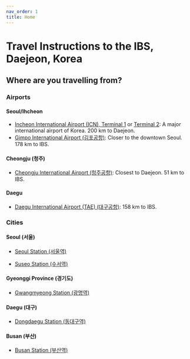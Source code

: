 ```yaml
---
nav_order: 1
title: Home
---
```

# Travel Instructions to the IBS, Daejeon, Korea

## Where are you travelling from?

### Airports

#### Seoul/Ihcheon

- [Incheon International Airport (ICN), Terminal 1](/icn/) or [Terminal 2](/icn2/): A major international airport of Korea. 200 km to Daejeon.
- [Gimpo International Airport (김포공항)](/gmp/): Closer to the downtown Seoul. 178 km to IBS.

#### Cheongju (청주)

- [Cheongju International Airport (청주공항)](/cjj/): Closest to Daejeon. 51 km to IBS.

#### Daegu
- [Daegu International Airport (TAE) (대구공항)](/tae/): 158 km to IBS.

### Cities

#### Seoul (서울)

- [Seoul Station (서울역)](/seoul/)
<!-- - [Yongsan Station (용산역)](/yongsan/) -->
- [Suseo Station (수서역)](/suseo/)

#### Gyeonggi Province (경기도)

- [Gwangmyeong Station (광명역)](/gwangmyeong/)
  
#### Daegu (대구)

- [Dongdaegu Station (동대구역)](/dongdaegu/)

#### Busan (부산)

- [Busan Station (부산역)](/busan/)

<div id="map"></div>
<script language="javascript">
        var greenIcon = new L.Icon({
  iconUrl: 'https://raw.githubusercontent.com/pointhi/leaflet-color-markers/master/img/marker-icon-2x-green.png',
  shadowUrl: 'https://unpkg.com/leaflet@1.9.4/dist/images/marker-shadow.png',
  iconSize: [25, 41],
  iconAnchor: [12, 41],
  popupAnchor: [1, -34],
  shadowSize: [41, 41]
});
var redIcon = new L.Icon({
  iconUrl: 'https://raw.githubusercontent.com/pointhi/leaflet-color-markers/master/img/marker-icon-2x-red.png',
  shadowUrl: 'https://unpkg.com/leaflet@1.9.4/dist/images/marker-shadow.png',
  iconSize: [25, 41],
  iconAnchor: [12, 41],
  popupAnchor: [1, -34],
  shadowSize: [41, 41]
});
    var map = L.map('map').setView([36.376419,127.385482], 7);
    L.tileLayer('https://{s}.tile.openstreetmap.de/{z}/{x}/{y}.png', {
        maxZoom: 19,
        attribution: '&copy; <a href="https://www.openstreetmap.org/copyright">OpenStreetMap</a> contributors'
    }).addTo(map);
    {% for dest in site.destinations %}
    {% if dest.lat and dest.long %}
        {% if dest.slug== "dimag" %}
        L.marker([{{ dest.lat }}, {{ dest.long }}],{icon:redIcon}).addTo(map)
        .bindPopup('<b>{{ dest.title }}</b>');
        {%else%}
        L.marker([{{ dest.lat }}, {{ dest.long }}]).addTo(map)
        .bindPopup('<b>{{ dest.title }}</b>');
        {%endif%}
    {% endif %}
    {% endfor %}
    {% for dest in site.origins %}
    {% if dest.lat and dest.long %}
    L.marker([{{ dest.lat }}, {{ dest.long }}],{icon:greenIcon}).addTo(map)
        .bindPopup('<b><a href="/{{dest.slug}}/">{{ dest.title }}</a></b>');
    {% endif %}
    {% endfor %}
</script>
